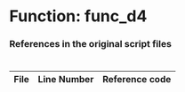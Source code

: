 # Function: func_d4
### References in the original script files

#

| File | Line Number | Reference code |
| --- | --- | --- |
